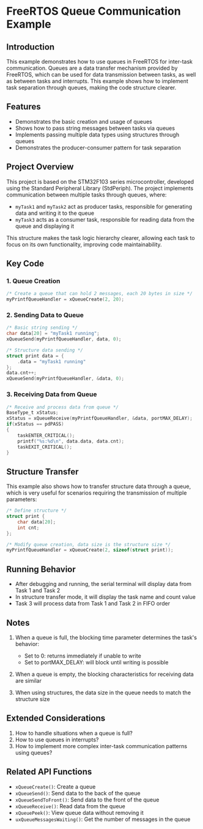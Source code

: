 # FreeRTOS Queue Communication Example

## Introduction

This example demonstrates how to use queues in FreeRTOS for inter-task communication. Queues are a data transfer mechanism provided by FreeRTOS, which can be used for data transmission between tasks, as well as between tasks and interrupts. This example shows how to implement task separation through queues, making the code structure clearer.

## Features

- Demonstrates the basic creation and usage of queues
- Shows how to pass string messages between tasks via queues
- Implements passing multiple data types using structures through queues
- Demonstrates the producer-consumer pattern for task separation

## Project Overview

This project is based on the STM32F103 series microcontroller, developed using the Standard Peripheral Library (StdPeriph). The project implements communication between multiple tasks through queues, where:

- `myTask1` and `myTask2` act as producer tasks, responsible for generating data and writing it to the queue
- `myTask3` acts as a consumer task, responsible for reading data from the queue and displaying it

This structure makes the task logic hierarchy clearer, allowing each task to focus on its own functionality, improving code maintainability.

## Key Code

### 1. Queue Creation

```c
/* Create a queue that can hold 2 messages, each 20 bytes in size */
myPrintfQueueHandler = xQueueCreate(2, 20);
```

### 2. Sending Data to Queue

```c
/* Basic string sending */
char data[20] = "myTask1 running";
xQueueSend(myPrintfQueueHandler, data, 0);

/* Structure data sending */
struct print data = {
    .data = "myTask1 running"
};
data.cnt++;
xQueueSend(myPrintfQueueHandler, &data, 0);
```

### 3. Receiving Data from Queue

```c
/* Receive and process data from queue */
BaseType_t xStatus;
xStatus = xQueueReceive(myPrintfQueueHandler, &data, portMAX_DELAY);
if(xStatus == pdPASS)
{
    taskENTER_CRITICAL();
    printf("%s:%d\n", data.data, data.cnt);
    taskEXIT_CRITICAL();
}
```

## Structure Transfer

This example also shows how to transfer structure data through a queue, which is very useful for scenarios requiring the transmission of multiple parameters:

```c
/* Define structure */
struct print {
    char data[20];
    int cnt;
};

/* Modify queue creation, data size is the structure size */
myPrintfQueueHandler = xQueueCreate(2, sizeof(struct print));
```

## Running Behavior

- After debugging and running, the serial terminal will display data from Task 1 and Task 2
- In structure transfer mode, it will display the task name and count value
- Task 3 will process data from Task 1 and Task 2 in FIFO order

## Notes

1. When a queue is full, the blocking time parameter determines the task's behavior:
   - Set to 0: returns immediately if unable to write
   - Set to portMAX_DELAY: will block until writing is possible
   
2. When a queue is empty, the blocking characteristics for receiving data are similar
   
3. When using structures, the data size in the queue needs to match the structure size

## Extended Considerations

1. How to handle situations when a queue is full?
2. How to use queues in interrupts?
3. How to implement more complex inter-task communication patterns using queues?

## Related API Functions

- `xQueueCreate()`: Create a queue
- `xQueueSend()`: Send data to the back of the queue
- `xQueueSendToFront()`: Send data to the front of the queue
- `xQueueReceive()`: Read data from the queue
- `xQueuePeek()`: View queue data without removing it
- `uxQueueMessagesWaiting()`: Get the number of messages in the queue 
